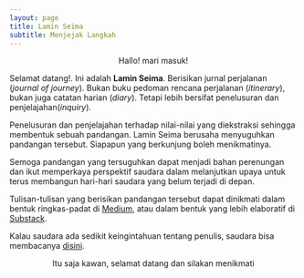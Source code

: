 ```yaml
---
layout: page
title: Lamin Seima
subtitle: Menjejak Langkah
---
```

<p style="text-align:center;">Hallo! mari masuk!</p>

Selamat datang!. Ini adalah <b>Lamin Seima</b>. 
Berisikan jurnal perjalanan (<i>journal of journey</i>).
Bukan buku pedoman rencana perjalanan (<i>itinerary</i>),
bukan juga catatan harian (<i>diary</i>). 
Tetapi lebih bersifat penelusuran dan penjelajahan(<i>inquiry</i>).

Penelusuran dan penjelajahan terhadap nilai-nilai
yang diekstraksi sehingga membentuk sebuah pandangan.
Lamin Seima berusaha menyuguhkan pandangan tersebut.
Siapapun yang berkunjung boleh menikmatinya.

Semoga pandangan yang tersuguhkan dapat menjadi bahan perenungan
dan ikut memperkaya perspektif saudara dalam melanjutkan upaya untuk terus
membangun hari-hari saudara yang belum terjadi di depan.

Tulisan-tulisan yang berisikan pandangan tersebut dapat dinikmati 
dalam bentuk ringkas-padat di [Medium](https://medium.com/@laminseima),
atau dalam bentuk yang lebih elaboratif di [Substack](https://laminseima.substack.com).

Kalau saudara ada sedikit keingintahuan tentang penulis, saudara bisa membacanya
<a href="https://laminseima.github.io/selayangpandang/">disini</a>.

<p style="text-align:center;">Itu saja kawan, selamat datang dan silakan menikmati</p>
